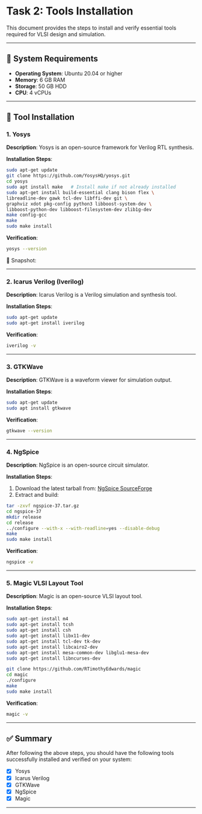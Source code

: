 
# Task 2: Tools Installation

This document provides the steps to install and verify essential tools required for VLSI design and simulation.

---

## 📌 System Requirements

* **Operating System**: Ubuntu 20.04 or higher
* **Memory**: 6 GB RAM
* **Storage**: 50 GB HDD
* **CPU**: 4 vCPUs

---

## 🔧 Tool Installation

### 1. Yosys

**Description**: Yosys is an open-source framework for Verilog RTL synthesis.

**Installation Steps**:

```bash
sudo apt-get update
git clone https://github.com/YosysHQ/yosys.git
cd yosys
sudo apt install make   # Install make if not already installed
sudo apt-get install build-essential clang bison flex \
libreadline-dev gawk tcl-dev libffi-dev git \
graphviz xdot pkg-config python3 libboost-system-dev \
libboost-python-dev libboost-filesystem-dev zlib1g-dev
make config-gcc
make
sudo make install
```

**Verification**:

```bash
yosys --version
```
📸 Snapshot:

---

### 2. Icarus Verilog (Iverilog)

**Description**: Icarus Verilog is a Verilog simulation and synthesis tool.

**Installation Steps**:

```bash
sudo apt-get update
sudo apt-get install iverilog
```

**Verification**:

```bash
iverilog -v
```

---

### 3. GTKWave

**Description**: GTKWave is a waveform viewer for simulation output.

**Installation Steps**:

```bash
sudo apt-get update
sudo apt install gtkwave
```

**Verification**:

```bash
gtkwave --version
```

---

### 4. NgSpice

**Description**: NgSpice is an open-source circuit simulator.

**Installation Steps**:

1. Download the latest tarball from: [NgSpice SourceForge](https://sourceforge.net/projects/ngspice/files/)
2. Extract and build:

```bash
tar -zxvf ngspice-37.tar.gz
cd ngspice-37
mkdir release
cd release
../configure --with-x --with-readline=yes --disable-debug
make
sudo make install
```

**Verification**:

```bash
ngspice -v
```

---

### 5. Magic VLSI Layout Tool

**Description**: Magic is an open-source VLSI layout tool.

**Installation Steps**:

```bash
sudo apt-get install m4
sudo apt-get install tcsh
sudo apt-get install csh
sudo apt-get install libx11-dev
sudo apt-get install tcl-dev tk-dev
sudo apt-get install libcairo2-dev
sudo apt-get install mesa-common-dev libglu1-mesa-dev
sudo apt-get install libncurses-dev

git clone https://github.com/RTimothyEdwards/magic
cd magic
./configure
make
sudo make install
```

**Verification**:

```bash
magic -v
```

---

## ✅ Summary

After following the above steps, you should have the following tools successfully installed and verified on your system:

* [x] Yosys
* [x] Icarus Verilog
* [x] GTKWave
* [x] NgSpice
* [x] Magic

---


   

